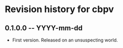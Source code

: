# Revision history for cbpv

## 0.1.0.0 -- YYYY-mm-dd

* First version. Released on an unsuspecting world.
